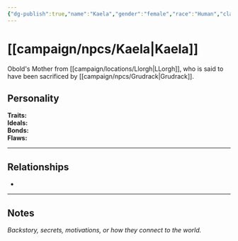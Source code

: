 ```yaml
---
{"dg-publish":true,"name":"Kaela","gender":"female","race":"Human","class":null,"level":null,"alignment":null,"background":null,"role":null,"status":null,"current_location":null,"affiliation":null,"first_appearance":null,"description":null,"tags":["character","npc"],"permalink":"/campaign/npcs/kaela/","dgPassFrontmatter":true,"noteIcon":"","created":"2025-10-26T18:48:55.474-07:00","updated":"2025-10-27T13:37:47.027-07:00"}
---
```


# [[campaign/npcs/Kaela\|Kaela]]
Obold's Mother from [[campaign/locations/Llorgh\|LLorgh]], who is said to have been sacrificed by [[campaign/npcs/Grudrack\|Grudrack]].
## Personality
**Traits:**  
**Ideals:**  
**Bonds:**  
**Flaws:**  

---

## Relationships
- 

---

## Notes
*Backstory, secrets, motivations, or how they connect to the world.*